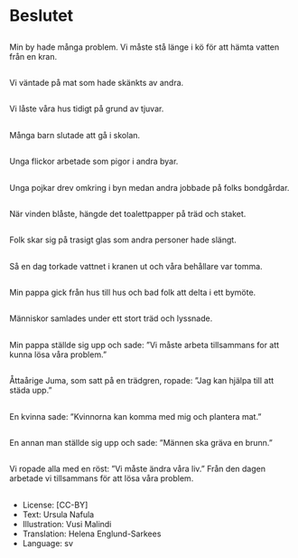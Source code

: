# Beslutet

##
Min by hade många problem. Vi måste stå länge i kö för att hämta vatten från en kran.

##
Vi väntade på mat som hade skänkts av andra.

##
Vi låste våra hus tidigt på grund av tjuvar.

##
Många barn slutade att gå i skolan.

##
Unga flickor arbetade som pigor i andra byar.

##
Unga pojkar drev omkring i byn medan andra jobbade på folks bondgårdar.

##
När vinden blåste, hängde det toalettpapper på träd och staket.

##
Folk skar sig på trasigt glas som andra personer hade slängt.

##
Så en dag torkade vattnet i kranen ut och våra behållare var tomma.

##
Min pappa gick från hus till hus och bad folk att delta i ett bymöte.

##
Människor samlades under ett stort träd och lyssnade.

##
Min pappa ställde sig upp och sade: ”Vi måste arbeta tillsammans for att kunna lösa våra problem.”

##
Åttaårige Juma, som satt på en trädgren, ropade: ”Jag kan hjälpa till att städa upp.”

##
En kvinna sade: ”Kvinnorna kan komma med mig och plantera mat.”

##
En annan man ställde sig upp och sade: ”Männen ska gräva en brunn.”

##
Vi ropade alla med en röst: ”Vi måste ändra våra liv.” Från den dagen arbetade vi tillsammans för att lösa våra problem.

##
* License: [CC-BY]
* Text: Ursula Nafula
* Illustration: Vusi Malindi
* Translation: Helena Englund-Sarkees
* Language: sv
